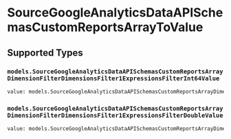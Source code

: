 # SourceGoogleAnalyticsDataAPISchemasCustomReportsArrayToValue


## Supported Types

### `models.SourceGoogleAnalyticsDataAPISchemasCustomReportsArrayDimensionFilterDimensionsFilter1ExpressionsFilterInt64Value`

```python
value: models.SourceGoogleAnalyticsDataAPISchemasCustomReportsArrayDimensionFilterDimensionsFilter1ExpressionsFilterInt64Value = /* values here */
```

### `models.SourceGoogleAnalyticsDataAPISchemasCustomReportsArrayDimensionFilterDimensionsFilter1ExpressionsFilterDoubleValue`

```python
value: models.SourceGoogleAnalyticsDataAPISchemasCustomReportsArrayDimensionFilterDimensionsFilter1ExpressionsFilterDoubleValue = /* values here */
```

